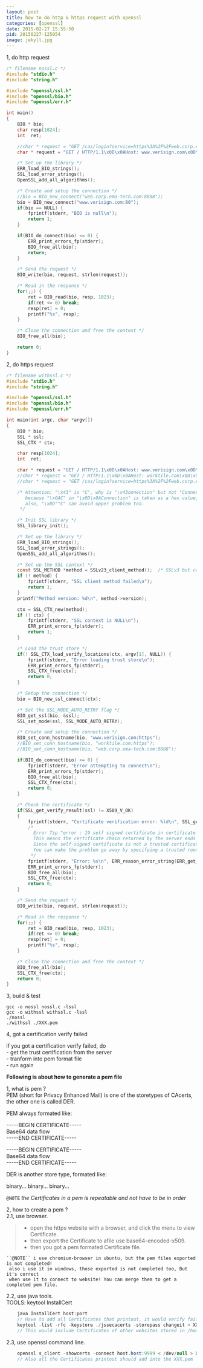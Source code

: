 ```yaml
---
layout: post
title: how to do http & https request with openssl
categories: [openssl]
date: 2015-02-27 15:55:50
pid: 20150227-125054
image: jekyll.jpg
---
```


1, do http request

```c
/* filename nossl.c */
#include "stdio.h"
#include "string.h"

#include "openssl/ssl.h"
#include "openssl/bio.h"
#include "openssl/err.h"

int main()
{
    BIO * bio;
    char resp[1024];
    int  ret;

    //char * request = "GET /cas/login?service=https%3A%2F%2Fweb.corp.ema-tech.com%3A8888%2F HTTP/1.1\x0D\x0AHost: web.corp.ema-tech.com\x0D\x0A\x43onnection: Close\x0D\x0A\x0D\x0A";
    char * request = "GET / HTTP/1.1\x0D\x0AHost: www.verisign.com\x0D\x0A\x43onnection: Close\x0D\x0A\x0D\x0A";

    /* Set up the library */
    ERR_load_BIO_strings();
    SSL_load_error_strings();
    OpenSSL_add_all_algorithms();

    /* Create and setup the connection */
    //bio = BIO_new_connect("web.corp.ema-tech.com:8888");
    bio = BIO_new_connect("www.verisign.com:80");
    if(bio == NULL) {
        fprintf(stderr, "BIO is null\n");
        return 1;
    }

    if(BIO_do_connect(bio) <= 0) {
        ERR_print_errors_fp(stderr);
        BIO_free_all(bio);
        return;
    }

    /* Send the request */
    BIO_write(bio, request, strlen(request));

    /* Read in the response */
    for(;;) {
        ret = BIO_read(bio, resp, 1023);
        if(ret <= 0) break;
        resp[ret] = 0;
        printf("%s", resp);
    }

    /* Close the connection and free the context */
    BIO_free_all(bio);

    return 0;
}
```

2, do https request

```c
/* filename withssl.c */
#include "stdio.h"
#include "string.h"

#include "openssl/ssl.h"
#include "openssl/bio.h"
#include "openssl/err.h"

int main(int argc, char *argv[])
{
    BIO * bio;
    SSL * ssl;
    SSL_CTX * ctx;

    char resp[1024];
    int  ret;

    char * request = "GET / HTTP/1.1\x0D\x0AHost: www.verisign.com\x0D\x0A\x43onnection: Close\x0D\x0A\x0D\x0A";
    //char * request = "GET / HTTP/1.1\x0D\x0AHost: worktile.com\x0D\x0A\x43onnection: Close\x0D\x0A\x0D\x0A";
    //char * request = "GET /cas/login?service=https%3A%2F%2Fweb.corp.ema-tech.com%3A8888%2F HTTP/1.1\x0D\x0AHost: web.corp.ema-tech.com\x0D\x0A""Connection: Close\x0D\x0A\x0D\x0A";

    /* Attention: "\x43" is "C", why is "\x43onnection" but not "Connection" ?
       because "\x0AC" in "\x0D\x0AConnection" is taken as a hex value, not the string "\nConnection"
       also, "\x0D""C" can avoid upper problem too.
     */

    /* Init SSL library */
    SSL_library_init();

    /* Set up the library */
    ERR_load_BIO_strings();
    SSL_load_error_strings();
    OpenSSL_add_all_algorithms();

    /* Set up the SSL context */
    const SSL_METHOD *method = SSLv23_client_method();	/* SSLv3 but can rollback to v2 */
    if (! method) {
        fprintf(stderr, "SSL client method failed\n");
        return 1;
    }
    printf("Method version: %d\n", method->version);

    ctx = SSL_CTX_new(method);
    if (! ctx) {
        fprintf(stderr, "SSL context is NULL\n");
        ERR_print_errors_fp(stderr);
        return 1;
    }

    /* Load the trust store */
    if(! SSL_CTX_load_verify_locations(ctx, argv[1], NULL)) {
        fprintf(stderr, "Error loading trust store\n");
        ERR_print_errors_fp(stderr);
        SSL_CTX_free(ctx);
        return 0;
    }

    /* Setup the connection */
    bio = BIO_new_ssl_connect(ctx);

    /* Set the SSL_MODE_AUTO_RETRY flag */
    BIO_get_ssl(bio, &ssl);
    SSL_set_mode(ssl, SSL_MODE_AUTO_RETRY);

    /* Create and setup the connection */
    BIO_set_conn_hostname(bio, "www.verisign.com:https");
    //BIO_set_conn_hostname(bio, "worktile.com:https");
    //BIO_set_conn_hostname(bio, "web.corp.ema-tech.com:8888");

    if(BIO_do_connect(bio) <= 0) {
        fprintf(stderr, "Error attempting to connect\n");
        ERR_print_errors_fp(stderr);
        BIO_free_all(bio);
        SSL_CTX_free(ctx);
        return 0;
    }

    /* Check the certificate */
    if(SSL_get_verify_result(ssl) != X509_V_OK)
    {
        fprintf(stderr, "Certificate verification error: %ld\n", SSL_get_verify_result(ssl));
        /*
          Error Tip "error : 19 self signed certificate in certificate chain" means:
          This means the certificate chain returned by the server ends with a ‘self signed certificate’.
          Since the self-signed certificate is not a trusted certificate, it is reported as an error.
          You can make the problem go away by specifying a trusted root CA (certificate authority)
         */
        fprintf(stderr, "Error: %s\n", ERR_reason_error_string(ERR_get_error()));
        ERR_print_errors_fp(stderr);
        BIO_free_all(bio);
        SSL_CTX_free(ctx);
        return 0;
    }

    /* Send the request */
    BIO_write(bio, request, strlen(request));

    /* Read in the response */
    for(;;) {
        ret = BIO_read(bio, resp, 1023);
        if(ret <= 0) break;
        resp[ret] = 0;
        printf("%s", resp);
    }

    /* Close the connection and free the context */
    BIO_free_all(bio);
    SSL_CTX_free(ctx);
    return 0;
}
```

3, build & test

    gcc -o nossl nossl.c -lssl  
    gcc -o withssl withssl.c -lssl
    ./nossl
    ./withssl ./XXX.pem

4, got a certification verify failed  
>
   if you got a certification verify failed, do  
    - get the trust certification from the server  
    - tranform into pem format file  
    - run again  
>


**Following is about how to generate a pem file**

1, what is pem ?  
PEM (short for Privacy Enhanced Mail) is one of the storetypes of CAcerts,
the other one is called DER.

PEM always formated like:
>
-----BEGIN CERTIFICATE-----  
  Base64 data flow  
-----END CERTIFICATE-----  
>
-----BEGIN CERTIFICATE-----  
  Base64 data flow  
-----END CERTIFICATE-----  
>

DER is another store type, formated like:  
>
binary... binary... binary...
>

``@NOTE`` *the Certificates in a pem is repeatable and not have to be in order*

2, how to create a pem ?  
2.1, use browser.  
>   * open the https website with a browser, and click the menu to view Certificate.
>   * then export the Certificate to afile use base64-encoded-x509.
>   * then you got a pem formated Certificate file.
>  
    ``@NOTE`` i use chromium-browser in ubuntu, but the pem files exported is not completed!
     also i use it in windows, those exported is not completed too, But it's correct
     when use it to connect to website! You can merge them to get a completed pem file.


2.2, use java tools.  
    TOOLS: keytool InstallCert

```java
    java InstallCert host:port   
    // Have to add all Certificates that printout, it would verify failed even only lack of one Certificate
    keytool -list -rfc -keystore ./jssecacerts -storepass changeit > XXX.pem
    // This would include Certificates of other websites stored in /home/ema/jdk1.7/jre/lib/security/cacerts
```

2.3, use openssl command line.  

```java
    openssl s_client -showcerts -connect host.host:9999 < /dev/null > XXX.pem
    // Also all the Certificates printout should add into the XXX.pem
```
